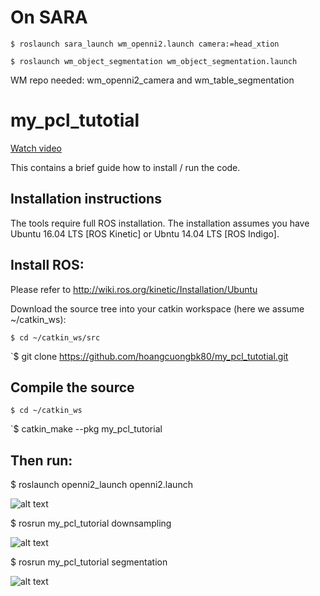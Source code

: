 # On SARA

`$ roslaunch sara_launch wm_openni2.launch camera:=head_xtion`

`$ roslaunch wm_object_segmentation wm_object_segmentation.launch`

WM repo needed: wm_openni2_camera and wm_table_segmentation


# my_pcl_tutotial

[Watch video](https://www.youtube.com/watch?v=0gA_Dr9YYRY)

This contains a brief guide how to install / run the code.

## Installation instructions
The tools require full ROS installation. The installation assumes you have Ubuntu 16.04 LTS [ROS Kinetic] or Ubntu 14.04 LTS [ROS Indigo].

## Install ROS:
Please refer to http://wiki.ros.org/kinetic/Installation/Ubuntu

Download the source tree into your catkin workspace (here we assume ~/catkin_ws):

`$ cd ~/catkin_ws/src`

`$ git clone https://github.com/hoangcuongbk80/my_pcl_tutotial.git

## Compile the source

`$ cd ~/catkin_ws`

`$ catkin_make --pkg my_pcl_tutorial

## Then run:

$ roslaunch openni2_launch openni2.launch

![alt text](https://github.com/hoangcuongbk80/my_pcl_tutotial/blob/master/docs/figs/Original.png)

$ rosrun my_pcl_tutorial downsampling

![alt text](https://github.com/hoangcuongbk80/my_pcl_tutotial/blob/master/docs/figs/Dowmsampled.png)

$ rosrun my_pcl_tutorial segmentation

![alt text](https://github.com/hoangcuongbk80/my_pcl_tutotial/blob/master/docs/figs/Segmented.png)
